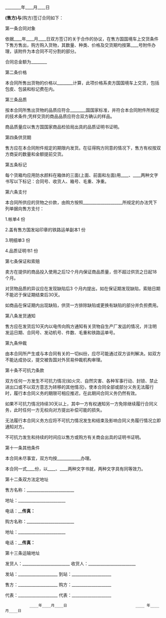 
 


________年____月____日


________________(售方)与________________(购方)签订合同如下：


第一条合同对象


依据____年____月____日双方签订的关于合作的协议，在售方国国境车上交货条件下售方售出，购方购入货物，其数量、种类、价格及交货期均按第____号附件办理，该附件为本合同不可分割的部分。


合同总金额为________


第二条价格


本合同所售出货物的价格以________计算，此项价格系卖方国国境车上交货，包括包皮、包装和标记费在内。


第三条品质


按本合同所售出货物的品质应符合________国国家标准，并符合本合同附件所规定的技术条件;凭样交货的商品品质应符合双方确认的样品。


商品质量应以售方国国家商品检验局出具的品质证明书证明。


第四条供货期


售方应在本合同附件规定的期限内发货。在征得购方同意的情况下，售方有权按双方商妥的数量和金额提前交货。


第五条标记


每个货箱均应用防水颜料在箱体的三面(上面、前面和左面)用____、____两种文字书写以下标记：合同号、收货人、箱号、毛重、净重。


第六条支付


本合同所供应的货物之价款，由购方按照____________________所规定的办法凭下列单据向售方支付：


1.帐单4 份


2.盖有售方国发站印章的铁路运单副本1 份


3.明细单3 份


4.品质证明书1 份


第七条保证和索赔


卖方在提供的商品投入使用之后12个月内保证商品质量，但不超过供货之日起18个月。


对货物品质的异议应在发现缺陷后3 个月内提出，如在保证期发现缺陷，索赔日期不能迟于保证期结束后30天。


如商品在保证期内出现缺陷，供货一方排除缺陷或更换有缺陷的部分并负担费用。


第八条发货通知


售方应在发货后10天内以电传向购方通知有关货物自生产厂发运的情况，并注明发运日期、合同号、发动机号、件数、毛重和铁路运单号。


第九条仲裁


由本合同所产生或与本合同有关的一切纠纷，应尽可能通过双方谈判解决。如双方不能达成协议，提交被告国对外贸易仲裁机构审理。


第十条不可抗力条款


双方任何一方发生不可抗力情况(如火灾、自然灾害、各种军事行动、封锁、禁止进出口或不以双方意志为转移的其他情况)，使本合同全部或部分义务无法履行时，履行本合同义务的期限可相应推迟，在此期间合同义务仍然有效。


如果不可抗力情况持续30天以上，其中一方有权通知另一方免除继续履行合同义务，此时任何一方无权向对方提出补偿可能的损失。


无法履行本合同义务方应将不可抗力情况发生和结束及影响合同义务履行情况立即通知对方。


不可抗力发生和持续的时间应以售方或购方有关商会出具的证明书证明。


第十一条其他条件


本合同未尽事宜，双方均按____________办理。


本合同一式____份，以____、____两种文字书就，两种文字具有同等效力。


第十二条双方法定地址


售方名称：________________________


地址：________________________


电话：____________传真：__________


购方名称：________________________


地址：________________________


电话：____________传真：__________


第十三条运输地址


发货人：________________________                 收货人：________________________


发站：____________________                       到站：____________________


售方：____________________                       购方：____________________


代表：____________________                       代表：____________________


               ____年____月____日                               ____ 年____月____日








 


 

 
 
 
 
 
  


  
 

  


  


  
 
 
 
 


